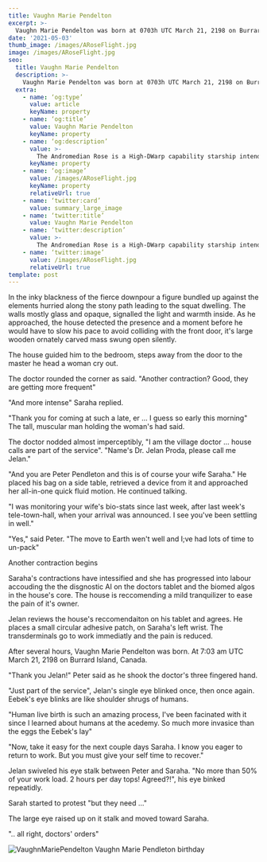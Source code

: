 ```yaml
--- 
title: Vaughn Marie Pendelton
excerpt: >-
  Vaughn Marie Pendelton was born at 0703h UTC March 21, 2198 on Burrard Island, Coast Salish, Canada.
date: '2021-05-03'
thumb_image: /images/ARoseFlight.jpg
image: /images/ARoseFlight.jpg
seo:
  title: Vaughn Marie Pendelton
  description: >-
    Vaughn Marie Pendelton was born at 0703h UTC March 21, 2198 on Burrard Island, Coast Salish, Canada.
  extra:
    - name: ‘og:type’
      value: article
      keyName: property
    - name: ‘og:title’
      value: Vaughn Marie Pendelton
      keyName: property
    - name: ‘og:description’
      value: >-
        The Andromedian Rose is a High-DWarp capability starship intended as a wedding gift from the King to his daughter. The ship is docked in one at Quito skyhook. The princess has been kidnapped and the  King of Minarus offers 100,000 dits for her safe return of the princess before the wedding. Are you adventurous enough to get her back in time? 
      keyName: property
    - name: ‘og:image’
      value: /images/ARoseFlight.jpg
      keyName: property
      relativeUrl: true
    - name: ‘twitter:card’
      value: summary_large_image
    - name: ‘twitter:title’
      value: Vaughn Marie Pendelton
    - name: ‘twitter:description’
      value: >-
        The Andromedian Rose is a High-DWarp capability starship intended as a wedding gift from the King to his daughter. The ship is docked in one at Quito skyhook. The princess has been kidnapped and the  King of Minarus offers 100,000 dits for her safe return of the princess before the wedding. Are you adventurous enough to get her back in time? 
    - name: ‘twitter:image’
      value: /images/ARoseFlight.jpg
      relativeUrl: true
template: post
---
```


In the inky blackness of the fierce downpour a figure bundled up against the elements hurried along the stony path leading to the squat dwelling. The walls mostly glass and opaque, signalled the light and warmth inside. As he approached, the house detected the presence and a moment before he would have to slow his pace to avoid colliding with the front door, it's large wooden ornately carved mass swung open silently. 

The house guided him to the bedroom, steps away from the door to the master he head a woman cry out. 

The doctor rounded the corner as said. "Another contraction? Good, they are getting more frequent" 

"And more intense" Saraha replied.

"Thank you for coming at such a late, er ...  I guess so early this morning" The tall, muscular man holding the woman's had said.

The doctor nodded almost imperceptibly, "I am the village doctor ... house calls are part of the service". "Name's Dr. Jelan Proda, please call me Jelan."

"And you are Peter Pendleton and this is of course your wife Saraha." He placed his bag on a side table, retrieved a device from it and approached her all-in-one quick fluid motion. He continued talking.

"I was monitoring your wife's bio-stats since last week, after last week's tele-town-hall, when your arrival was announced. I see you've been settling in well."

"Yes," said Peter. "The move to Earth wen't well and I;ve had lots of time to un-pack"

Another contraction begins

Saraha's contractions have intessified and she has progressed into labour accouding the the disgnostic AI on the doctors tablet and the biomed algos in the house's core. The house is reccomending a mild tranquilizer to ease the pain of it's owner.

Jelan reviews the house's reccomendaiton on his tablet and agrees. He places a small circular adhesive patch, on Saraha's left wrist. The transderminals go to work immediatly and the pain is reduced.

After several hours, Vaughn Marie Pendelton was born. At 7:03 am UTC March 21, 2198 on Burrard Island, Canada.

"Thank you Jelan!" Peter said as he shook the doctor's three fingered hand.

"Just part of the service", Jelan's single eye blinked once, then once again. Eebek's eye blinks are like shoulder shrugs of humans.

"Human live birth is such an amazing process, I've been facinated with it since I learned about humans at the acedemy. So much more invasice than the eggs the Eebek's lay"

"Now, take it easy for the next couple days Saraha. I know you eager to return to work. But you must give your self time to recover."

Jelan swiveled his eye stalk between Peter and Saraha. "No more than 50% of your work load. 2 hours per day tops! Agreed?!", his eye binked repeatidly.

Sarah started to protest "but they need ..."

The large eye raised up on it stalk and moved toward Saraha.

".. all right, doctors' orders"

![VaughnMariePendelton](/images/Portrait-VaughnPendleton-Birth.jpg)
Vaughn Marie Pendleton birthday

